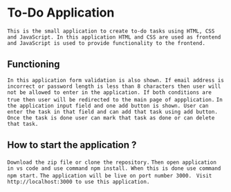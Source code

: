 # To-Do Application
` This is the small application to create to-do tasks using HTML, CSS and JavaScript. In this application HTML and CSS are used as frontend and JavaScript is used to provide functionality to the frontend. `

## Functioning
` In this application form validation is also shown. If email address is incorrect or password length is less than 8 characters then user will not be allowed to enter in the application. If both conditions are true then user will be redirected to the main page of appplication. `
`In the application input field and one add button is shown. User can enter the task in that field and can add that task using add button. Once the task is done user can mark that task as done or can delete that task. `

## How to  start the application ?
` Download the zip file or clone the repository. `
` Then open application in vs code and use command npm install. When this is done use command npm start. `
` The application will be live on port number 3000. `
` Visit http://localhost:3000 to use this application.`
